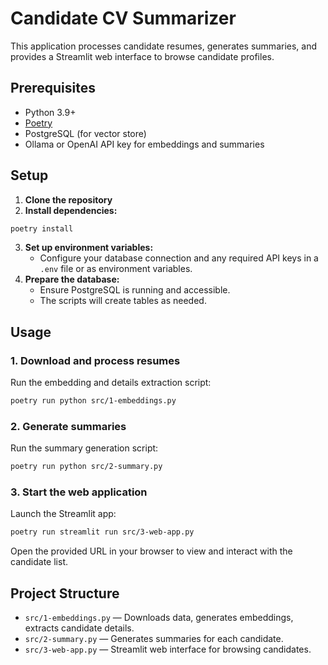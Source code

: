 # Candidate CV Summarizer

This application processes candidate resumes, generates summaries, and provides a Streamlit web interface to browse candidate profiles.

## Prerequisites

- Python 3.9+
- [Poetry](https://python-poetry.org/docs/#installation)
- PostgreSQL (for vector store)
- Ollama or OpenAI API key for embeddings and summaries

## Setup

1. **Clone the repository**
2. **Install dependencies:**
```bash
poetry install
```
3. **Set up environment variables:**
   - Configure your database connection and any required API keys in a `.env` file or as environment variables.
4. **Prepare the database:**
   - Ensure PostgreSQL is running and accessible.
   - The scripts will create tables as needed.

## Usage

### 1. Download and process resumes

Run the embedding and details extraction script:
```bash
poetry run python src/1-embeddings.py
```

### 2. Generate summaries

Run the summary generation script:

```bash
poetry run python src/2-summary.py
```

### 3. Start the web application

Launch the Streamlit app:

```bash
poetry run streamlit run src/3-web-app.py
```

Open the provided URL in your browser to view and interact with the candidate list.

## Project Structure

- `src/1-embeddings.py` — Downloads data, generates embeddings, extracts candidate details.
- `src/2-summary.py` — Generates summaries for each candidate.
- `src/3-web-app.py` — Streamlit web interface for browsing candidates.
